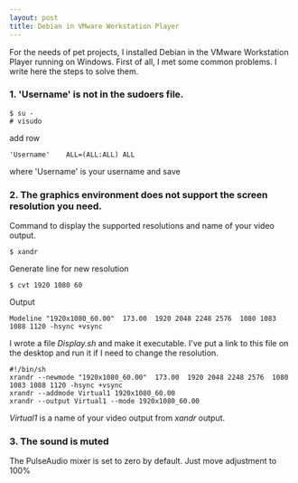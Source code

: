 ```yaml
---
layout: post
title: Debian in VMware Workstation Player
---
```


For the needs of pet projects, I installed Debian in the VMware Workstation Player running on Windows.
First of all, I met some common problems. I write here the steps to solve them.

### 1. 'Username' is not in the sudoers file.

```
$ su -
# visudo
```

add row
```
'Username'    ALL=(ALL:ALL) ALL
```

where 'Username' is your username and save

### 2. The graphics environment does not support the screen resolution you need.

Command to display the supported resolutions and name of your video output.

```
$ xandr
```

Generate line for new resolution

```
$ cvt 1920 1080 60
```

Output

```
Modeline "1920x1080_60.00"  173.00  1920 2048 2248 2576  1080 1083 1088 1120 -hsync +vsync
```

I wrote a file *Display.sh* and make it executable. I've put a link to this file on the desktop and run it if I need to change the resolution.

```
#!/bin/sh
xrandr --newmode "1920x1080_60.00"  173.00  1920 2048 2248 2576  1080 1083 1088 1120 -hsync +vsync
xrandr --addmode Virtual1 1920x1080_60.00
xrandr --output Virtual1 --mode 1920x1080_60.00
```

*Virtual1* is a name of your video output from *xandr* output.

### 3. The sound is muted

The PulseAudio mixer is set to zero by default. Just move adjustment to 100%
